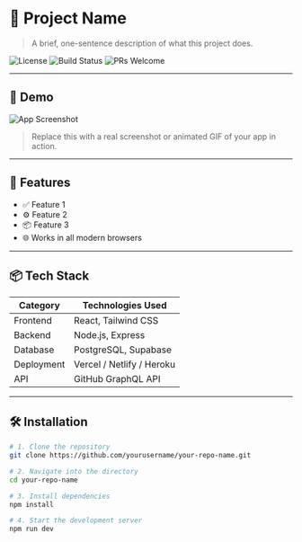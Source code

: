 # 🌟 Project Name

> A brief, one-sentence description of what this project does.

![License](https://img.shields.io/badge/license-MIT-blue.svg)
![Build Status](https://img.shields.io/badge/build-passing-brightgreen.svg)
![PRs Welcome](https://img.shields.io/badge/PRs-welcome-purple.svg)

---

## 📸 Demo

![App Screenshot](https://github.com/salim-mohamed-98/test-repository/blob/0056f9e7e19c5d6a473160a07ad30bac96d4a2cb/test_repository_image.jpg)

> Replace this with a real screenshot or animated GIF of your app in action.

---

## 🚀 Features

- ✅ Feature 1
- ⚙️ Feature 2
- 📦 Feature 3
- 🌐 Works in all modern browsers

---

## 📦 Tech Stack

| Category    | Technologies Used                  |
|-------------|-------------------------------------|
| Frontend    | React, Tailwind CSS                 |
| Backend     | Node.js, Express                   |
| Database    | PostgreSQL, Supabase               |
| Deployment  | Vercel / Netlify / Heroku          |
| API         | GitHub GraphQL API                 |

---

## 🛠️ Installation

```bash
# 1. Clone the repository
git clone https://github.com/yourusername/your-repo-name.git

# 2. Navigate into the directory
cd your-repo-name

# 3. Install dependencies
npm install

# 4. Start the development server
npm run dev
